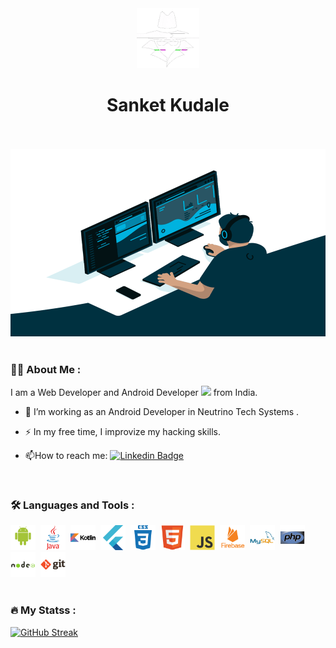 <div id="header" align="center">
  <img src="https://github.com/SanketKudale/SanketKudale/blob/main/hacky.gif" width="100"/>
</div>

<h1 align="center">
  Sanket Kudale
</h1>

<br>

<!--<div id="badges" align="center">
  <a href="https://www.linkedin.com/in/sanketkudale/">
    <img src="https://img.shields.io/badge/LinkedIn-blue?style=for-the-badge&logo=linkedin&logoColor=white" alt="LinkedIn Badge"/>
  </a>
</div>-->
<br>
<div align="center">
  <img src="https://github.com/SanketKudale/SanketKudale/blob/main/code_mode.gif" width="600" height="300"/>
</div>

<br>

### :man_technologist: About Me :

I am a Web Developer and Android Developer <img src="https://media.giphy.com/media/WUlplcMpOCEmTGBtBW/giphy.gif" width="30"> from India.

- :telescope: I’m working as an Android Developer in Neutrino Tech Systems .

- :zap: In my free time, I improvize my hacking skills.

- :mailbox:How to reach me: [![Linkedin Badge](https://img.shields.io/badge/-Sanket_Kudale-blue?style=flat&logo=Linkedin&logoColor=white)](https://www.linkedin.com/in/sanketkudale/)

<br>

### :hammer_and_wrench: Languages and Tools :
<div>
  <img src="https://github.com/devicons/devicon/blob/master/icons/android/android-original-wordmark.svg" title="Android" alt="Android" width="40" height="40"/>&nbsp;
  <img src="https://github.com/devicons/devicon/blob/master/icons/java/java-original-wordmark.svg" title="Java" alt="Java" width="40" height="40"/>&nbsp;
  <img src="https://github.com/devicons/devicon/blob/master/icons/kotlin/kotlin-original-wordmark.svg" title="Kotlin" alt="Kotlin" width="40" height="40"/>&nbsp;
  <img src="https://github.com/devicons/devicon/blob/master/icons/flutter/flutter-original.svg" title="Flutter" alt="Flutter" width="40" height="40"/>&nbsp;
  <img src="https://github.com/devicons/devicon/blob/master/icons/css3/css3-plain-wordmark.svg"  title="CSS3" alt="CSS" width="40" height="40"/>&nbsp;
  <img src="https://github.com/devicons/devicon/blob/master/icons/html5/html5-original.svg" title="HTML5" alt="HTML" width="40" height="40"/>&nbsp;
  <img src="https://github.com/devicons/devicon/blob/master/icons/javascript/javascript-original.svg" title="JavaScript" alt="JavaScript" width="40" height="40"/>&nbsp;
  <img src="https://github.com/devicons/devicon/blob/master/icons/firebase/firebase-plain-wordmark.svg" title="Firebase" alt="Firebase" width="40" height="40"/>&nbsp;
  <img src="https://github.com/devicons/devicon/blob/master/icons/mysql/mysql-original-wordmark.svg" title="MySQL"  alt="MySQL" width="40" height="40"/>&nbsp;
  <img src="https://github.com/devicons/devicon/blob/master/icons/php/php-original.svg" title="PHP" alt="PHP" width="40" height="40"/>&nbsp;
  <img src="https://github.com/devicons/devicon/blob/master/icons/nodejs/nodejs-original-wordmark.svg" title="NodeJS" alt="NodeJS" width="40" height="40"/>&nbsp;
  <img src="https://github.com/devicons/devicon/blob/master/icons/git/git-original-wordmark.svg" title="Git" **alt="Git" width="40" height="40"/>
</div>

<br>

### :fire: My Statss :
[![GitHub Streak](http://github-readme-streak-stats.herokuapp.com?user=SanketKudale&theme=blue-green&date_format=M%20j%5B%2C%20Y%5D)](https://git.io/streak-stats)
